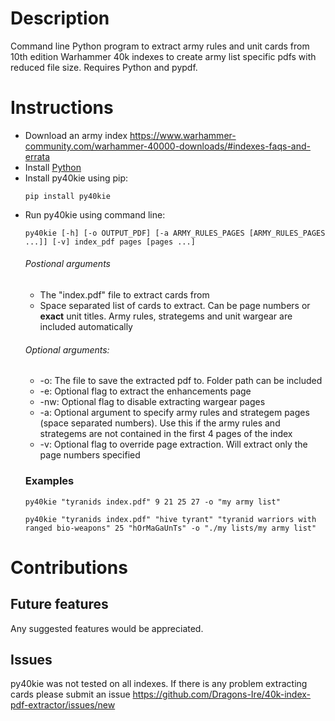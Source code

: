 # Description
Command line Python program to extract army rules and unit cards from 10th edition Warhammer 40k indexes to create army list specific pdfs with reduced file size. Requires Python and pypdf.

# Instructions
- Download an army index https://www.warhammer-community.com/warhammer-40000-downloads/#indexes-faqs-and-errata  
- Install [Python](https://wiki.python.org/moin/BeginnersGuide/Download)
- Install py40kie using pip:  
  ```
  pip install py40kie
  ```
- Run py40kie using command line:  
  ```
  py40kie [-h] [-o OUTPUT_PDF] [-a ARMY_RULES_PAGES [ARMY_RULES_PAGES ...]] [-v] index_pdf pages [pages ...]
  ```
  ###### Postional arguments
    - The "index.pdf" file to extract cards from  
    - Space separated list of cards to extract. Can be page numbers or **exact** unit titles. Army rules, strategems and unit wargear are included automatically  
    ###### Optional arguments:  
    - -o: The file to save the extracted pdf to. Folder path can be included
    - -e: Optional flag to extract the enhancements page
    - -nw: Optional flag to disable extracting wargear pages
    - -a: Optional argument to specify army rules and strategem pages (space separated numbers). Use this if the army rules and strategems are not contained in the first 4 pages of the index  
    - -v: Optional flag to override page extraction. Will extract only the page numbers specified  
  ### Examples  
  ```
  py40kie "tyranids index.pdf" 9 21 25 27 -o "my army list"  
  ```
  ```
  py40kie "tyranids index.pdf" "hive tyrant" "tyranid warriors with ranged bio-weapons" 25 "hOrMaGaUnTs" -o "./my lists/my army list"
  ```

# Contributions  
## Future features  
Any suggested features would be appreciated.  

## Issues  
py40kie was not tested on all indexes. If there is any problem extracting cards please submit an issue https://github.com/Dragons-Ire/40k-index-pdf-extractor/issues/new
